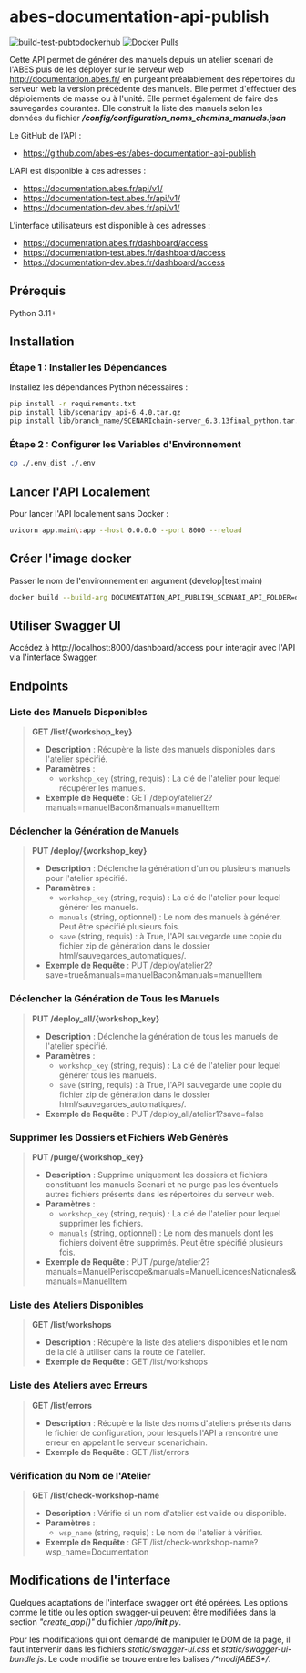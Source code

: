 # abes-documentation-api-publish
[![build-test-pubtodockerhub](https://github.com/abes-esr/abes-documentation-api-publish/actions/workflows/build-test-pubtodockerhub.yml/badge.svg)](https://github.com/abes-esr/abes-documentation-api-publish/actions/workflows/build-test-pubtodockerhub.yml) [![Docker Pulls](https://img.shields.io/docker/pulls/abesesr/documentation.svg)](https://hub.docker.com/r/abesesr/documentation)


Cette API permet de générer des manuels depuis un atelier scenari de l'ABES puis de les déployer sur le serveur web http://documentation.abes.fr/ en purgeant préalablement des répertoires du serveur web la version précédente des manuels. 
Elle permet d'effectuer des déploiements de masse ou à l'unité. Elle permet également de faire des sauvegardes courantes. Elle construit la liste des manuels selon les données du fichier ***/config/configuration_noms_chemins_manuels.json***

Le GitHub de l’API :
- https://github.com/abes-esr/abes-documentation-api-publish

L'API est disponible à ces adresses :
- https://documentation.abes.fr/api/v1/
- https://documentation-test.abes.fr/api/v1/
- https://documentation-dev.abes.fr/api/v1/

L'interface utilisateurs est disponible à ces adresses :
- https://documentation.abes.fr/dashboard/access
- https://documentation-test.abes.fr/dashboard/access
- https://documentation-dev.abes.fr/dashboard/access

## Prérequis

Python 3.11+

## Installation

### Étape 1 : Installer les Dépendances
Installez les dépendances Python nécessaires :

```Bash
pip install -r requirements.txt
pip install lib/scenaripy_api-6.4.0.tar.gz
pip install lib/branch_name/SCENARIchain-server_6.3.13final_python.tar.gz
```

### Étape 2 : Configurer les Variables d'Environnement
```Bash
cp ./.env_dist ./.env
```

## Lancer l'API Localement
Pour lancer l'API localement sans Docker :

```Bash
uvicorn app.main\:app --host 0.0.0.0 --port 8000 --reload
```

## Créer l'image docker
Passer le nom de l'environnement en argument (develop|test|main)
```Bash
docker build --build-arg DOCUMENTATION_API_PUBLISH_SCENARI_API_FOLDER=develop -t abes-documentation-api-publish .
```

## Utiliser Swagger UI
Accédez à http://localhost:8000/dashboard/access pour interagir avec l'API via l'interface Swagger.

## Endpoints

### Liste des Manuels Disponibles
> **GET /list/{workshop_key}**
> - **Description** : Récupère la liste des manuels disponibles dans l'atelier spécifié.
> - **Paramètres** :
>     - `workshop_key` (string, requis) : La clé de l'atelier pour lequel récupérer les manuels.
> - **Exemple de Requête** :
>   GET /deploy/atelier2?manuals=manuelBacon&manuals=manuelItem

### Déclencher la Génération de Manuels
> **PUT /deploy/{workshop_key}**
> - **Description** : Déclenche la génération d'un ou plusieurs manuels pour l'atelier spécifié.
> - **Paramètres** :
>     - `workshop_key` (string, requis) : La clé de l'atelier pour lequel générer les manuels.
>     - `manuals` (string, optionnel) : Le nom des manuels à générer. Peut être spécifié plusieurs fois.
>     - `save` (string, requis) : à True, l'API sauvegarde une copie du fichier zip de génération dans le dossier html/sauvegardes_automatiques/.
> - **Exemple de Requête** :
>   PUT /deploy/atelier2?save=true&manuals=manuelBacon&manuals=manuelItem

### Déclencher la Génération de Tous les Manuels
> **PUT /deploy_all/{workshop_key}**
> - **Description** : Déclenche la génération de tous les manuels de l'atelier spécifié.
> - **Paramètres** :
>     - `workshop_key` (string, requis) : La clé de l'atelier pour lequel générer tous les manuels.
>     - `save` (string, requis) : à True, l'API sauvegarde une copie du fichier zip de génération dans le dossier html/sauvegardes_automatiques/.
> - **Exemple de Requête** :
>   PUT /deploy_all/atelier1?save=false

### Supprimer les Dossiers et Fichiers Web Générés
> **PUT /purge/{workshop_key}**
> - **Description** : Supprime uniquement les dossiers et fichiers constituant les manuels Scenari et ne purge pas les éventuels autres fichiers présents dans les répertoires du serveur web.
> - **Paramètres** :
>     - `workshop_key` (string, requis) : La clé de l'atelier pour lequel supprimer les fichiers.
>     - `manuals` (string, optionnel) : Le nom des manuels dont les fichiers doivent être supprimés. Peut être spécifié plusieurs fois.
> - **Exemple de Requête** :
>   PUT /purge/atelier2?manuals=ManuelPeriscope&manuals=ManuelLicencesNationales&manuals=ManuelItem

### Liste des Ateliers Disponibles
> **GET /list/workshops**
> - **Description** : Récupère la liste des ateliers disponibles et le nom de la clé à utiliser dans la route de l'atelier.
> - **Exemple de Requête** :
>   GET /list/workshops

### Liste des Ateliers avec Erreurs
> **GET /list/errors**
> - **Description** : Récupère la liste des noms d'ateliers présents dans le fichier de configuration, pour lesquels l'API a rencontré une erreur en appelant le serveur scenarichain.
> - **Exemple de Requête** :
>   GET /list/errors

### Vérification du Nom de l'Atelier
> **GET /list/check-workshop-name**
> - **Description** : Vérifie si un nom d'atelier est valide ou disponible.
> - **Paramètres** :
>     - `wsp_name` (string, requis) : Le nom de l'atelier à vérifier.
> - **Exemple de Requête** :
>   GET /list/check-workshop-name?wsp_name=Documentation


## Modifications de l'interface

Quelques adaptations de l'interface swagger ont été opérées. Les options comme le title ou les option swagger-ui peuvent être modifiées dans la section *"create_app()"* du fichier */app/__init__.py*.

Pour les modifications qui ont demandé de manipuler le DOM de la page, il faut intervenir dans les fichiers *static/swagger-ui.css* et *static/swagger-ui-bundle.js*. Le code modifié se trouve entre les balises */\*modifABES\*/*.
